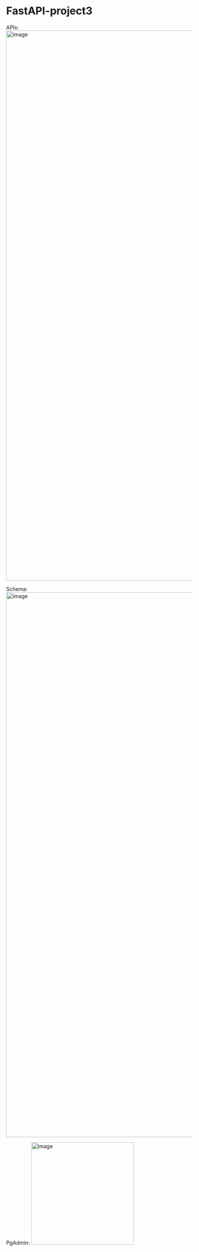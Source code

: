 # FastAPI-project3

APIs:
<img width="1482" alt="image" src="https://github.com/vasu-the-sharma/FastAPI-project3/assets/44048872/ad052d41-da2d-4fb4-8f47-5835ef621602">

Schema:
<img width="1468" alt="image" src="https://github.com/vasu-the-sharma/FastAPI-project3/assets/44048872/c35c0750-78ad-49d1-abc6-c026a97255f1">

PgAdmin:
<img width="276" alt="image" src="https://github.com/vasu-the-sharma/FastAPI-project3/assets/44048872/f06fb638-349b-4a42-862c-26625e0403e3">
